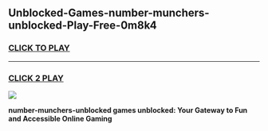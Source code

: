
## Unblocked-Games-number-munchers-unblocked-Play-Free-0m8k4
<h3>
<a href="https://premium76.site?title=number-munchers-unblocked&ref=21A">CLICK TO PLAY</a></h3>
<hr>

<h3>
<a href="https://premium76.site?title=number-munchers-unblocked&ref=21A">CLICK 2 PLAY</a>
  
</h3>

<a href="https://premium76.site?title=number-munchers-unblocked&ref=21A"><img src="https://clearcache.store/games.png"></a>


**number-munchers-unblocked games unblocked: Your Gateway to Fun and Accessible Online Gaming**
